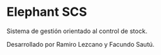 # Elephant SCS

Sistema de gestión orientado al control de stock.

Desarrollado por Ramiro Lezcano y Facundo Sautú.
